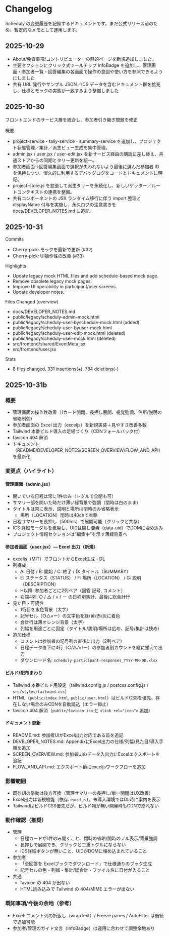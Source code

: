 # Changelog

Scheduly の変更履歴を記録するドキュメントです。まだ公式リリース前のため、暫定的なメモとして運用します。

## 2025-10-29

- About/免責事項/コントリビューターの静的ページを新規追加しました。
- 主要セクションにクリック式ツールチップ InfoBadge を追加し、管理画面・参加者一覧・回答編集の各画面で操作の意図や使い方を参照できるようにしました
- 共有 URL 発行やサンプル JSON／ICS データを含むドキュメント群を拡充し、仕様とモックの実態が一致するよう整備しました

## 2025-10-30

フロントエンドのサービス層を統合し、参加者引き継ぎ問題を修正

概要

- project-service・tally-service・summary-service を追加し、プロジェクト状態管理／集計／派生ビュー生成を集中管理。
- admin.jsx / user.jsx / user-edit.jsx を新サービス経由の購読に差し替え、共通ストアからの同期とタリー更新を統一。
- 参加者画面→回答編集画面で選択が失われないよう最後に選んだ参加者 ID を保持しつつ、恒久的に利用するデバッグログをコードとドキュメントに明記。
- project-store.js を拡張して派生タリーを永続化し、新しいゲッター／ルートコンテキストの連携を整備。
- 共有コンポーネントの JSX ランタイム移行に伴う import 整理と displayName 付与を実施し、永久ログの注意書きを docs/DEVELOPER_NOTES.md に追記。

## 2025-10-31

Commits
- Cherry-pick: モックを最新で更新 (#32)
- Cherry-pick: UI操作性の改善 (#33)

Highlights
- Update legacy mock HTML files and add schedule-based mock page.
- Remove obsolete legacy mock pages.
- Improve UI operability in participant/user screens.
- Update developer notes.

Files Changed (overview)
- docs/DEVELOPER_NOTES.md
- public/legacy/scheduly-admin-mock.html
- public/legacy/scheduly-user-byschedule-mock.html (added)
- public/legacy/scheduly-user-byuser-mock.html
- public/legacy/scheduly-user-edit-mock.html (deleted)
- public/legacy/scheduly-user-mock.html (deleted)
- src/frontend/shared/EventMeta.jsx
- src/frontend/user.jsx

Stats
- 8 files changed, 331 insertions(+), 784 deletions(-)

## 2025-10-31b

### 概要
- 管理画面の操作性改善（1カード開閉、長押し展開、視覚強調、住所/説明の省略制御）
- 参加者画面の Excel 出力（exceljs）を新規実装＋見やすさ改善多数
- Tailwind 本番ビルド導入の足場づくり（CDNフォールバック付）
- favicon 404 解消
- ドキュメント（README/DEVELOPER_NOTES/SCREEN_OVERVIEW/FLOW_AND_API）を最新化

### 変更点（ハイライト）
#### 管理画面（admin.jsx）
- 開いている日程は常に1件のみ（トグルで全閉も可）
- サマリー部を開いた時だけ薄い緑背景で強調（閉時は白のまま）
- タイトルは常に表示、説明と場所は閉時のみ省略表示
  - 場所（LOCATION）閉時は40chで省略
- 日程サマリーを長押し（500ms）で展開可能（クリックと共存）
- ICS 詳細モーダルを撤廃し、UIDは隠し要素（data-uid）でDOMに埋め込み
- プロジェクト情報セクションは“編集中”を示す薄緑背景へ

#### 参加者画面（user.jsx）— Excel 出力（新規）
- exceljs（MIT）でフロントからExcel生成・DL
- 列構成
  - A: 日付 / B: 開始 / C: 終了 / D: タイトル（SUMMARY）
  - E: ステータス（STATUS） / F: 場所（LOCATION） / G: 説明（DESCRIPTION）
  - H以降: 参加者ごとに2列ペア（回答 記号, コメント）
  - 右端4列: ○ / △ / × / ー の日程別集計、最後に総合計行
- 見た目・可読性
  - 1行目を水色背景（太字）
  - 記号セル（○△×ー）の文字色を緑/黄/赤/灰に着色
  - 合計行は薄オレンジ背景（太字）
  - 列幅を用途ごとに固定（タイトル/説明/場所は広め、記号/集計は狭め）
- 追加仕様
  - コメントは参加者の記号列の直後に出力（2列ペア）
  - 日程データ直下に4行（○/△/×/ー）の参加者別カウントを縦に揃えて出力
  - ダウンロード名: `scheduly-participant-responses_YYYY-MM-DD.xlsx`

#### ビルド/配布まわり
- Tailwind 本番ビルド用設定（tailwind.config.js / postcss.config.js / `src/styles/tailwind.css`）
- HTML（`public/index.html`, `public/user.html`）はビルドCSSを優先、存在しない場合のみCDNを自動読込（エラー抑止）
- favicon 404 解消（`public/favicon.ico` と `<link rel="icon">` 追加）

#### ドキュメント更新
- README.md: 参加者UIがExcel出力対応である旨を追記
- DEVELOPER_NOTES.md: AppendixにExcel出力の仕様/列幅/見た目/導入手順を追加
- SCREEN_OVERVIEW.md: 参加者UIのデータ入出力にExcelエクスポートを追記
- FLOW_AND_API.md: エクスポート節にexceljsワークフローを追加

### 影響範囲
- 既存UIの挙動は後方互換（管理サマリーの長押し/単一開閉はUX改善）
- Excel出力は新規機能（依存: `exceljs`）。未導入環境ではDL時に案内を表示
- TailwindはビルドCSS優先だが、ビルド物が無い開発時もCDNで崩れない

### 動作確認（推奨）
- 管理
  - 日程カードが1件のみ開くこと、閉時の省略/開時のフル表示/背景強調
  - 長押しで展開でき、クリックと二重トグルにならない
  - ICS詳細ボタンが無いこと、UIDがDOMに埋め込まれていること
- 参加者
  - 「全回答を Excelブックでダウンロード」で仕様通りのブック生成
  - 記号セルの色・列幅・集計/総合計・ファイル名に日付が入ること
- 共通
  - favicon の 404 が出ない
  - HTML読み込みで Tailwind の 404/MIME エラーが出ない

### 既知事項/今後の余地（参考）
- Excel: コメント列の折返し（wrapText）/ Freeze panes / AutoFilter は後続で追加可能
- 参加者/管理のガイド文言（InfoBadge）は運用に合わせて調整余地あり

